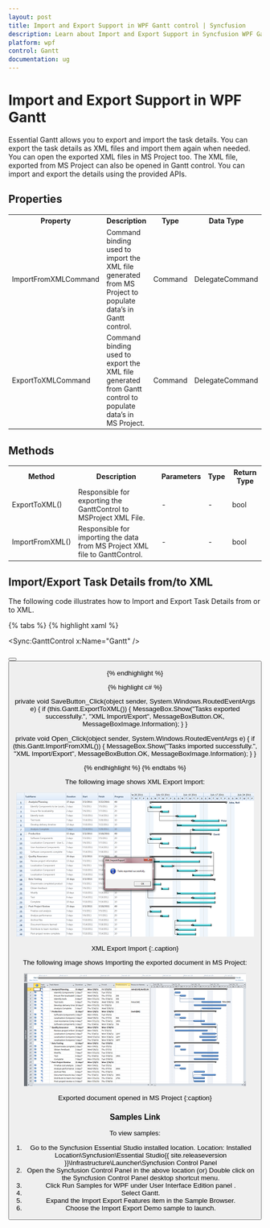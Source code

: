 ```yaml
---
layout: post
title: Import and Export Support in WPF Gantt control | Syncfusion
description: Learn about Import and Export Support in Syncfusion WPF Gantt control, its elements and more details.
platform: wpf
control: Gantt
documentation: ug
---
```


# Import and Export Support in WPF Gantt

Essential Gantt allows you to export and import the task details. You can export the task details as XML files and import them again when needed. You can open the exported XML files in MS Project too. The XML file, exported from MS Project can also be opened in Gantt control. You can import and export the details using the provided APIs.

## Properties

<table>
<tr>
<th>
Property </th><th>
Description </th><th>
Type </th><th>
Data Type </th></tr>
<tr>
<td>
ImportFromXMLCommand</td><td>
Command binding used to import the XML file generated from MS Project to populate data’s in Gantt control.</td><td>
Command</td><td>
DelegateCommand</td></tr>
<tr>
<td>
ExportToXMLCommand</td><td>
Command binding used to export the XML file generated from Gantt control to populate data’s in MS Project.</td><td>
Command</td><td>
DelegateCommand</td></tr>
</table>


## Methods

<table>
<tr>
<th>
Method </th><th>
Description </th><th>
Parameters </th><th>
Type </th><th>
Return Type </th></tr>
<tr>
<td>
ExportToXML()</td><td>
Responsible for exporting the GanttControl to MSProject XML File.</td><td>
-</td><td>
-</td><td>
bool</td></tr>
<tr>
<td>
ImportFromXML()</td><td>
Responsible for importing the data from MS Project XML file to GanttControl.</td><td>
-</td><td>
-</td><td>
bool</td></tr>
</table>


## Import/Export Task Details from/to XML

The following code illustrates how to Import and Export Task Details from or to XML.

{% tabs  %}
{% highlight xaml %}

<Sync:GanttControl x:Name="Gantt" />

<StackPanel Orientation="Horizontal" HorizontalAlignment="Center">
    <Button Height="25" HorizontalAlignment="Center" VerticalAlignment="Center" 
            Margin="0,10,0,0" Width="200"
            Command="{Binding ExportToXMLCommand, ElementName=gantt}" 
            Content="Export To XML" />
    <Button Height="25" HorizontalAlignment="Center" VerticalAlignment="Center" 
            Margin="0,10,0,0" Width="200"
            Command="{Binding ImportFromXMLCommand, ElementName=gantt}"
            Content="Import From XML" />
</StackPanel>

{% endhighlight  %}

{% highlight c# %}

private void SaveButton_Click(object sender, System.Windows.RoutedEventArgs e)
{
    if (this.Gantt.ExportToXML())
    {
        MessageBox.Show("Tasks exported successfully.", 
        "XML Import/Export", 
        MessageBoxButton.OK, 
        MessageBoxImage.Information);
    }
}

private void Open_Click(object sender, System.Windows.RoutedEventArgs e)
{
    if (this.Gantt.ImportFromXML())
    {
        MessageBox.Show("Tasks imported successfully.", 
        "XML Import/Export", 
        MessageBoxButton.OK, 
        MessageBoxImage.Information);
    }
}


{% endhighlight  %}
{% endtabs  %}

The following image shows XML Export Import:



![Import-and-Export-Support_img1](Import-and-Export-Support_images/Import-and-Export-Support_img1.png)



XML Export Import
{:.caption}



The following image shows Importing the exported document in MS Project: 



![Import-and-Export-Support_img2](Import-and-Export-Support_images/Import-and-Export-Support_img2.png)



Exported document opened in MS Project
{:caption}



### Samples Link

To view samples: 

1. Go to the Syncfusion Essential Studio installed location. 
    Location: Installed Location\Syncfusion\Essential Studio\{{ site.releaseversion }}\Infrastructure\Launcher\Syncfusion Control Panel 
2. Open the Syncfusion Control Panel in the above location (or) Double click on the Syncfusion Control Panel desktop shortcut menu.
3. Click Run Samples for WPF under User Interface Edition panel .
4. Select Gantt.
5. Expand the Import Export Features item in the Sample Browser.
6. Choose the Import Export Demo sample to launch.



